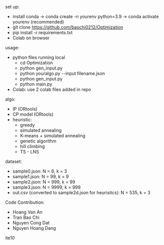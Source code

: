 set up:
  - install conda -> conda create -n yourenv python=3.9 -> conda activate yourenv (recommended)
  - git clone https://github.com/baochi0212/Optimization
  -  pip install -r requirements.txt
  -  Colab on browser 
  
  
  
usage:
- python files running local
  - cd Optimization 
  - python gen_input.py
  - python youralgo.py --input filename.json
  - python gen_input.py
  - python main.py
- Colab: use 2 colab files added in repo

  
  
algo:
  -  IP (ORtools)
  -  CP model (ORtools)
  -  heuristic:
     -  greedy
     -  simulated annealing
     -  K-means + simulated annealing
     -  genetic algorithm
     -  hill climbing
     -  TS - LNS 

dataset:
  - sample0.json: N = 6, k = 3 
  - sample1.json: N = 99, k = 9
  - sample2.json: N = 999, k = 99
  - sample3.json: N = 9999, k = 999
  - out.csv (converted to sample2d.json for heurisitcs): N = 535, k = 3 


Code Contribution:
  - Hoang Van An
  - Tran Bao Chi
  - Nguyen Cong Dat
  - Nguyen Hoang Dang 



ite10
